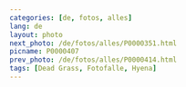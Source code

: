 ```yaml
---
categories: [de, fotos, alles]
lang: de
layout: photo
next_photo: /de/fotos/alles/P0000351.html
picname: P0000407
prev_photo: /de/fotos/alles/P0000414.html
tags: [Dead Grass, Fotofalle, Hyena]
---
```

